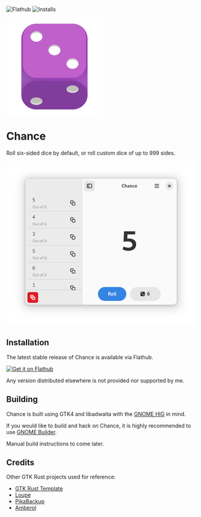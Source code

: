 ![Flathub](https://img.shields.io/flathub/v/dev.zelikos.rollit?style=for-the-badge)
![Installs](https://img.shields.io/flathub/downloads/dev.zelikos.rollit?style=for-the-badge)

![Icon](data/icons/hicolor/scalable/apps/dev.zelikos.rollit.svg)

# Chance

Roll six-sided dice by default, or roll custom dice of up to 999 sides.

![Screenshot](data/screenshots/01_rollit_wide_1.png)

## Installation

The latest stable release of Chance is available via Flathub.

<a href='https://flathub.org/apps/details/dev.zelikos.rollit'><img width='240' alt='Get it on Flathub' src='https://flathub.org/api/badge?locale=en'/></a>

Any version distributed elsewhere is not provided nor supported by me.

## Building

Chance is built using GTK4 and libadwaita with the [GNOME HIG](https://developer.gnome.org/hig/) in mind.

If you would like to build and hack on Chance, it is highly recommended to use [GNOME Builder](https://flathub.org/apps/org.gnome.Builder).

Manual build instructions to come later.

## Credits

Other GTK Rust projects used for reference:

- [GTK Rust Template](https://gitlab.gnome.org/World/Rust/gtk-rust-template)
- [Loupe](https://gitlab.gnome.org/Incubator/loupe)
- [PikaBackup](https://gitlab.gnome.org/World/pika-backup)
- [Amberol](https://gitlab.gnome.org/World/amberol)
